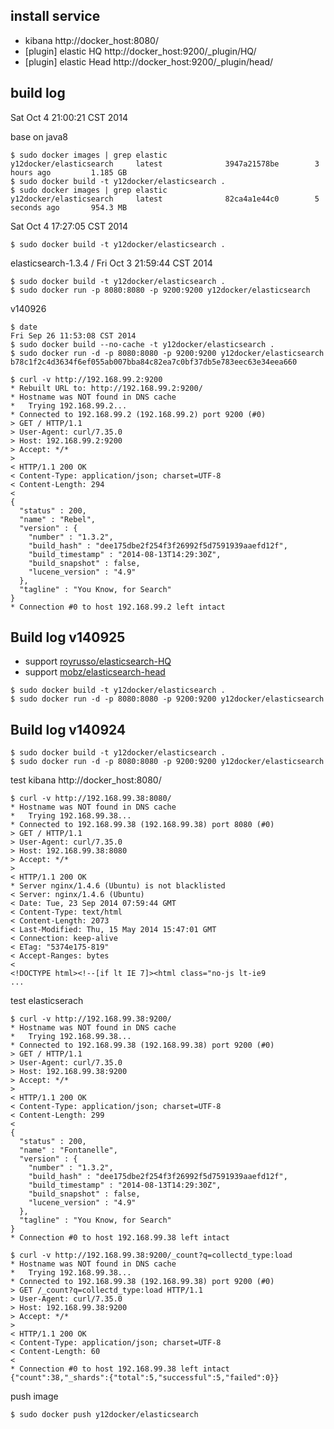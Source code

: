 ## install service

* kibana http://docker_host:8080/
* [plugin] elastic HQ http://docker_host:9200/_plugin/HQ/
* [plugin] elastic Head http://docker_host:9200/_plugin/head/


## build log 

Sat Oct  4 21:00:21 CST 2014

base on java8 

```
$ sudo docker images | grep elastic
y12docker/elasticsearch     latest              3947a21578be        3 hours ago         1.185 GB
$ sudo docker build -t y12docker/elasticsearch .
$ sudo docker images | grep elastic
y12docker/elasticsearch     latest              82ca4a1e44c0        5 seconds ago       954.3 MB
```


Sat Oct  4 17:27:05 CST 2014

```
$ sudo docker build -t y12docker/elasticsearch .
```

elasticsearch-1.3.4 / Fri Oct  3 21:59:44 CST 2014

```
$ sudo docker build -t y12docker/elasticsearch .
$ sudo docker run -p 8080:8080 -p 9200:9200 y12docker/elasticsearch

```

v140926

```
$ date
Fri Sep 26 11:53:08 CST 2014
$ sudo docker build --no-cache -t y12docker/elasticsearch .
$ sudo docker run -d -p 8080:8080 -p 9200:9200 y12docker/elasticsearch
b78c1f2c4d3634f6ef055ab007bba84c82ea7c0bf37db5e783eec63e34eea660

$ curl -v http://192.168.99.2:9200
* Rebuilt URL to: http://192.168.99.2:9200/
* Hostname was NOT found in DNS cache
*   Trying 192.168.99.2...
* Connected to 192.168.99.2 (192.168.99.2) port 9200 (#0)
> GET / HTTP/1.1
> User-Agent: curl/7.35.0
> Host: 192.168.99.2:9200
> Accept: */*
>
< HTTP/1.1 200 OK
< Content-Type: application/json; charset=UTF-8
< Content-Length: 294
<
{
  "status" : 200,
  "name" : "Rebel",
  "version" : {
    "number" : "1.3.2",
    "build_hash" : "dee175dbe2f254f3f26992f5d7591939aaefd12f",
    "build_timestamp" : "2014-08-13T14:29:30Z",
    "build_snapshot" : false,
    "lucene_version" : "4.9"
  },
  "tagline" : "You Know, for Search"
}
* Connection #0 to host 192.168.99.2 left intact

```

## Build log v140925

* support [royrusso/elasticsearch-HQ](https://github.com/royrusso/elasticsearch-HQ)
* support [mobz/elasticsearch-head](https://github.com/mobz/elasticsearch-head)

```
$ sudo docker build -t y12docker/elasticsearch .
$ sudo docker run -d -p 8080:8080 -p 9200:9200 y12docker/elasticsearch
```

## Build log v140924

```
$ sudo docker build -t y12docker/elasticsearch .
$ sudo docker run -d -p 8080:8080 -p 9200:9200 y12docker/elasticsearch
```
test kibana http://docker_host:8080/

```
$ curl -v http://192.168.99.38:8080/
* Hostname was NOT found in DNS cache
*   Trying 192.168.99.38...
* Connected to 192.168.99.38 (192.168.99.38) port 8080 (#0)
> GET / HTTP/1.1
> User-Agent: curl/7.35.0
> Host: 192.168.99.38:8080
> Accept: */*
>
< HTTP/1.1 200 OK
* Server nginx/1.4.6 (Ubuntu) is not blacklisted
< Server: nginx/1.4.6 (Ubuntu)
< Date: Tue, 23 Sep 2014 07:59:44 GMT
< Content-Type: text/html
< Content-Length: 2073
< Last-Modified: Thu, 15 May 2014 15:47:01 GMT
< Connection: keep-alive
< ETag: "5374e175-819"
< Accept-Ranges: bytes
<
<!DOCTYPE html><!--[if lt IE 7]><html class="no-js lt-ie9 
...
```

test elasticserach 

```
$ curl -v http://192.168.99.38:9200/
* Hostname was NOT found in DNS cache
*   Trying 192.168.99.38...
* Connected to 192.168.99.38 (192.168.99.38) port 9200 (#0)
> GET / HTTP/1.1
> User-Agent: curl/7.35.0
> Host: 192.168.99.38:9200
> Accept: */*
>
< HTTP/1.1 200 OK
< Content-Type: application/json; charset=UTF-8
< Content-Length: 299
<
{
  "status" : 200,
  "name" : "Fontanelle",
  "version" : {
    "number" : "1.3.2",
    "build_hash" : "dee175dbe2f254f3f26992f5d7591939aaefd12f",
    "build_timestamp" : "2014-08-13T14:29:30Z",
    "build_snapshot" : false,
    "lucene_version" : "4.9"
  },
  "tagline" : "You Know, for Search"
}
* Connection #0 to host 192.168.99.38 left intact

$ curl -v http://192.168.99.38:9200/_count?q=collectd_type:load
* Hostname was NOT found in DNS cache
*   Trying 192.168.99.38...
* Connected to 192.168.99.38 (192.168.99.38) port 9200 (#0)
> GET /_count?q=collectd_type:load HTTP/1.1
> User-Agent: curl/7.35.0
> Host: 192.168.99.38:9200
> Accept: */*
>
< HTTP/1.1 200 OK
< Content-Type: application/json; charset=UTF-8
< Content-Length: 60
<
* Connection #0 to host 192.168.99.38 left intact
{"count":38,"_shards":{"total":5,"successful":5,"failed":0}}
```

push image

```
$ sudo docker push y12docker/elasticsearch
```